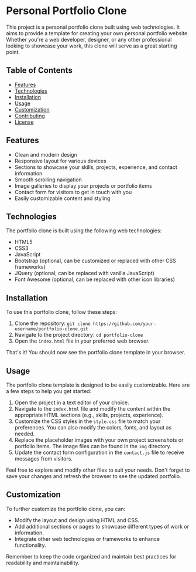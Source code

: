 # Personal Portfolio Clone

This project is a personal portfolio clone built using web technologies. It aims to provide a template for creating your own personal portfolio website. Whether you're a web developer, designer, or any other professional looking to showcase your work, this clone will serve as a great starting point.

## Table of Contents

- [Features](#features)
- [Technologies](#technologies)
- [Installation](#installation)
- [Usage](#usage)
- [Customization](#customization)
- [Contributing](#contributing)
- [License](#license)

## Features

- Clean and modern design
- Responsive layout for various devices
- Sections to showcase your skills, projects, experience, and contact information
- Smooth scrolling navigation
- Image galleries to display your projects or portfolio items
- Contact form for visitors to get in touch with you
- Easily customizable content and styling

## Technologies

The portfolio clone is built using the following web technologies:

- HTML5
- CSS3
- JavaScript
- Bootstrap (optional, can be customized or replaced with other CSS frameworks)
- JQuery (optional, can be replaced with vanilla JavaScript)
- Font Awesome (optional, can be replaced with other icon libraries)

## Installation

To use this portfolio clone, follow these steps:

1. Clone the repository: `git clone https://github.com/your-username/portfolio-clone.git`
2. Navigate to the project directory: `cd portfolio-clone`
3. Open the `index.html` file in your preferred web browser.

That's it! You should now see the portfolio clone template in your browser.

## Usage

The portfolio clone template is designed to be easily customizable. Here are a few steps to help you get started:

1. Open the project in a text editor of your choice.
2. Navigate to the `index.html` file and modify the content within the appropriate HTML sections (e.g., skills, projects, experience).
3. Customize the CSS styles in the `style.css` file to match your preferences. You can also modify the colors, fonts, and layout as needed.
4. Replace the placeholder images with your own project screenshots or portfolio items. The image files can be found in the `img` directory.
5. Update the contact form configuration in the `contact.js` file to receive messages from visitors.

Feel free to explore and modify other files to suit your needs. Don't forget to save your changes and refresh the browser to see the updated portfolio.

## Customization

To further customize the portfolio clone, you can:

- Modify the layout and design using HTML and CSS.
- Add additional sections or pages to showcase different types of work or information.
- Integrate other web technologies or frameworks to enhance functionality.

Remember to keep the code organized and maintain best practices for readability and maintainability.
